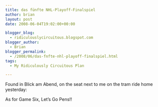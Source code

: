 ```yaml
---
title: das fünfte NHL-Playoff-Finalspiel
author: brian
layout: post
date: 2008-06-04T19:02:00+00:00

blogger_blog:
  - ridiculouslycircuitous.blogspot.com
blogger_author:
  - Brian
blogger_permalink:
  - /2008/06/das-fnfte-nhl-playoff-finalspiel.html
tags:
  - My Ridiculously Circuitous Plan

---
```

Found in Blick am Abend, on the seat next to me on the tram ride home yesterday:

<div>
  </p> 
  
  <div>
    <img src="http://4.bp.blogspot.com/_1bayJx4ovbY/SEcLfYRNuPI/AAAAAAAAAAo/0a2Zk81VHT4/s320/IMG_0192.JPG" border="0" alt="" />
  </div>
  
  <div>
    As for Game Six, Let&#8217;s Go Pens!!
  </div>
</div>